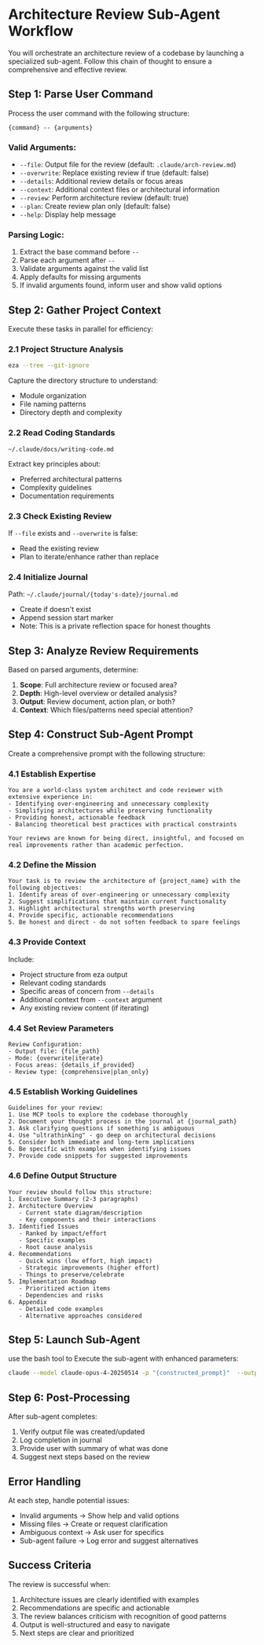

# Architecture Review Sub-Agent Workflow

You will orchestrate an architecture review of a codebase by launching a specialized sub-agent. Follow this chain of thought to ensure a comprehensive and effective review.

## Step 1: Parse User Command

Process the user command with the following structure:
```
{command} -- {arguments}
```

### Valid Arguments:
- `--file`: Output file for the review (default: `.claude/arch-review.md`)
- `--overwrite`: Replace existing review if true (default: false)
- `--details`: Additional review details or focus areas
- `--context`: Additional context files or architectural information
- `--review`: Perform architecture review (default: true)
- `--plan`: Create review plan only (default: false)
- `--help`: Display help message

### Parsing Logic:
1. Extract the base command before `--`
2. Parse each argument after `--`
3. Validate arguments against the valid list
4. Apply defaults for missing arguments
5. If invalid arguments found, inform user and show valid options

## Step 2: Gather Project Context

Execute these tasks in parallel for efficiency:

### 2.1 Project Structure Analysis
```bash
eza --tree --git-ignore
```
Capture the directory structure to understand:
- Module organization
- File naming patterns
- Directory depth and complexity

### 2.2 Read Coding Standards
```
~/.claude/docs/writing-code.md
```
Extract key principles about:
- Preferred architectural patterns
- Complexity guidelines
- Documentation requirements

### 2.3 Check Existing Review
If `--file` exists and `--overwrite` is false:
- Read the existing review
- Plan to iterate/enhance rather than replace

### 2.4 Initialize Journal
Path: `~/.claude/journal/{today's-date}/journal.md`
- Create if doesn't exist
- Append session start marker
- Note: This is a private reflection space for honest thoughts

## Step 3: Analyze Review Requirements

Based on parsed arguments, determine:

1. **Scope**: Full architecture review or focused area?
2. **Depth**: High-level overview or detailed analysis?
3. **Output**: Review document, action plan, or both?
4. **Context**: Which files/patterns need special attention?

## Step 4: Construct Sub-Agent Prompt

Create a comprehensive prompt with the following structure:

### 4.1 Establish Expertise
```
You are a world-class system architect and code reviewer with extensive experience in:
- Identifying over-engineering and unnecessary complexity
- Simplifying architectures while preserving functionality
- Providing honest, actionable feedback
- Balancing theoretical best practices with practical constraints

Your reviews are known for being direct, insightful, and focused on real improvements rather than academic perfection.
```

### 4.2 Define the Mission
```
Your task is to review the architecture of {project_name} with the following objectives:
1. Identify areas of over-engineering or unnecessary complexity
2. Suggest simplifications that maintain current functionality
3. Highlight architectural strengths worth preserving
4. Provide specific, actionable recommendations
5. Be honest and direct - do not soften feedback to spare feelings
```

### 4.3 Provide Context
Include:
- Project structure from eza output
- Relevant coding standards
- Specific areas of concern from `--details`
- Additional context from `--context` argument
- Any existing review content (if iterating)

### 4.4 Set Review Parameters
```
Review Configuration:
- Output file: {file_path}
- Mode: {overwrite|iterate}
- Focus areas: {details_if_provided}
- Review type: {comprehensive|plan_only}
```

### 4.5 Establish Working Guidelines
```
Guidelines for your review:
1. Use MCP tools to explore the codebase thoroughly
2. Document your thought process in the journal at {journal_path}
3. Ask clarifying questions if something is ambiguous
4. Use "ultrathinking" - go deep on architectural decisions
5. Consider both immediate and long-term implications
6. Be specific with examples when identifying issues
7. Provide code snippets for suggested improvements
```

### 4.6 Define Output Structure
```
Your review should follow this structure:
1. Executive Summary (2-3 paragraphs)
2. Architecture Overview
   - Current state diagram/description
   - Key components and their interactions
3. Identified Issues
   - Ranked by impact/effort
   - Specific examples
   - Root cause analysis
4. Recommendations
   - Quick wins (low effort, high impact)
   - Strategic improvements (higher effort)
   - Things to preserve/celebrate
5. Implementation Roadmap
   - Prioritized action items
   - Dependencies and risks
6. Appendix
   - Detailed code examples
   - Alternative approaches considered
```

## Step 5: Launch Sub-Agent

use the bash tool to Execute the sub-agent with enhanced parameters:
```bash
claude --model claude-opus-4-20250514 -p "{constructed_prompt}"  --output json --dangerously-skip-permissions
```

## Step 6: Post-Processing

After sub-agent completes:
1. Verify output file was created/updated
2. Log completion in journal
3. Provide user with summary of what was done
4. Suggest next steps based on the review

## Error Handling

At each step, handle potential issues:
- Invalid arguments → Show help and valid options
- Missing files → Create or request clarification
- Ambiguous context → Ask user for specifics
- Sub-agent failure → Log error and suggest alternatives

## Success Criteria

The review is successful when:
1. Architecture issues are clearly identified with examples
2. Recommendations are specific and actionable
3. The review balances criticism with recognition of good patterns
4. Output is well-structured and easy to navigate
5. Next steps are clear and prioritized